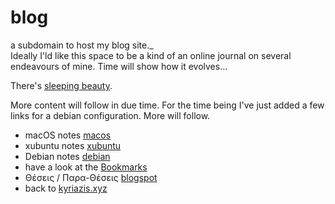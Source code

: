 # blog
a subdomain to host my blog site._<br>
Ideally I'ld like this space to be a kind of an online journal on several endeavours of mine. Time will show how it evolves...

There's [sleeping beauty].

More content will follow in due time. For the time being I've just added a few links for a debian configuration. More will follow.


- macOS notes [macos]
- xubuntu notes [xubuntu]
- Debian notes [debian]
- have a look at the [Bookmarks]
- Θέσεις / Παρα-Θέσεις [blogspot]
- back to [kyriazis.xyz]

[sleeping beauty]: <sleepingbeauty.html>
[Bookmarks]: <https://bookmarks.kyriazis.xyz>
[kyriazis.xyz]: <https://kyriazis.xyz>
[debian]: <debian.html>
[macos]: <macosnotes.html>
[xubuntu]: <xubuntunotes.html>
[blogspot]: <https://nkyriazis.blogspot.com/>


